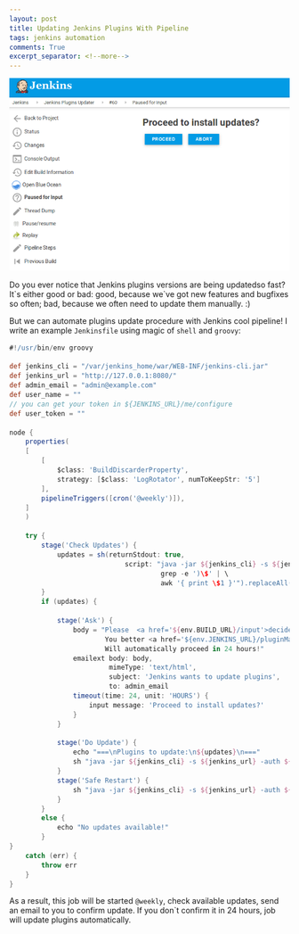 ```yaml
---
layout: post
title: Updating Jenkins Plugins With Pipeline
tags: jenkins automation
comments: True
excerpt_separator: <!--more-->
---
```


![Question](/images/update_ask.png)

Do you ever notice that Jenkins plugins versions are being updatedso fast? It\`s either good or bad: good, because we`ve got new features and bugfixes so often; bad, because we often need to update them manually. :)

But we can automate plugins update procedure with Jenkins cool pipeline! I write an example `Jenkinsfile` using magic of `shell` and `groovy`:

<!--more-->

```groovy
#!/usr/bin/env groovy

def jenkins_cli = "/var/jenkins_home/war/WEB-INF/jenkins-cli.jar"
def jenkins_url = "http://127.0.0.1:8080/"
def admin_email = "admin@example.com"
def user_name = ""
// you can get your token in ${JENKINS_URL}/me/configure
def user_token = ""

node {
    properties(
    [
        [
            $class: 'BuildDiscarderProperty',
            strategy: [$class: 'LogRotator', numToKeepStr: '5']
        ],
        pipelineTriggers([cron('@weekly')]),
    ]
    )

    try {
        stage('Check Updates') {
            updates = sh(returnStdout: true,
                             script: "java -jar ${jenkins_cli} -s ${jenkins_url} list-plugins | \
                                      grep -e ')\$' | \
                                      awk '{ print \$1 }'").replaceAll("[\n\r]", " ")
        }
        if (updates) {
            
            stage('Ask') {
                body = "Please  <a href='${env.BUILD_URL}/input'>decide</a> what to do.<br> \
                        You better <a href='${env.JENKINS_URL}/pluginManager'>look</a> at plugins</a> before updating.<br> \
                        Will automatically proceed in 24 hours!"
                emailext body: body,
                         mimeType: 'text/html',
                         subject: 'Jenkins wants to update plugins',
                         to: admin_email
                timeout(time: 24, unit: 'HOURS') {
                    input message: 'Proceed to install updates?'
                }
            }
            
            stage('Do Update') {
                echo "===\nPlugins to update:\n${updates}\n==="
                sh "java -jar ${jenkins_cli} -s ${jenkins_url} -auth ${user_name}:${user_token} install-plugin ${updates}"
            }
            stage('Safe Restart') {
                sh "java -jar ${jenkins_cli} -s ${jenkins_url} -auth ${user_name}:${user_token} safe-restart"
            }
        }
        else {
            echo "No updates available!"
        }
}
    catch (err) {
        throw err
    }
}

```

As a result, this job will be started `@weekly`, check available updates, send an email to you to confirm update. If you don\`t confirm it in 24 hours, job will update plugins automatically.

